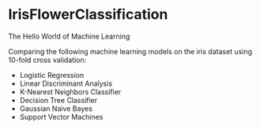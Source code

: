 # IrisFlowerClassification

The Hello World of Machine Learning

Comparing the following machine learning models on the iris dataset using 10-fold cross validation:

* Logistic Regression
* Linear Discriminant Analysis
* K-Nearest Neighbors Classifier 
* Decision Tree Classifier
* Gaussian Naive Bayes
* Support Vector Machines